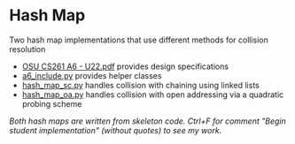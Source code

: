 # Hash Map
Two hash map implementations that use different methods for collision resolution

- [OSU CS261 A6 - U22.pdf](https://github.com/MHValdez/Hash_Map/blob/main/OSU%20CS261%20A6%20-%20U22.pdf) provides design specifications
- [a6_include.py](https://github.com/MHValdez/Hash_Map/blob/main/a6_include.py) provides helper classes
- [hash_map_sc.py](https://github.com/MHValdez/Hash_Map/blob/main/hash_map_sc.py) handles collision with chaining using linked lists
- [hash_map_oa.py](https://github.com/MHValdez/Hash_Map/blob/main/hash_map_oa.py) handles collision with open addressing via a quadratic probing scheme

*Both hash maps are written from skeleton code. Ctrl+F for comment "Begin student implementation" (without quotes) to see my work.*
